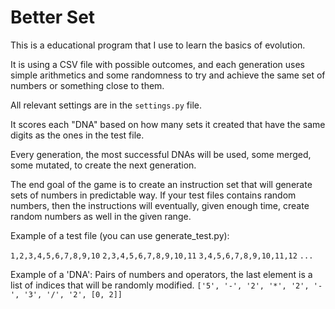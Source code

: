 # Better Set

This is a educational program that I use to learn the basics of evolution.

It is using a CSV file with possible outcomes, and each generation uses
simple arithmetics and some randomness to try and achieve the same set
of numbers or something close to them.

All relevant settings are in the `settings.py` file.

It scores each "DNA" based on how many sets it created that have the same digits
as the ones in the test file.

Every generation, the most successful DNAs will be used, some merged, some mutated,
to create the next generation.

The end goal of the game is to create an instruction set  that will generate sets
of numbers in predictable way. If your test files contains random numbers, then the
instructions will eventually, given enough time, create random numbers as well in
the given range.

Example of a test file (you can use generate_test.py):

`1,2,3,4,5,6,7,8,9,10`
`2,3,4,5,6,7,8,9,10,11`
`3,4,5,6,7,8,9,10,11,12`
`...`

Example of a 'DNA':
Pairs of numbers and operators, the last element is a list of indices that will be randomly
modified.
`['5', '-', '2', '*', '2', '-', '3', '/', '2', [0, 2]]`
